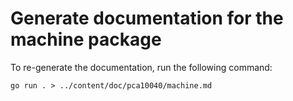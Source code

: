 # Generate documentation for the machine package

To re-generate the documentation, run the following command:

    go run . > ../content/doc/pca10040/machine.md
